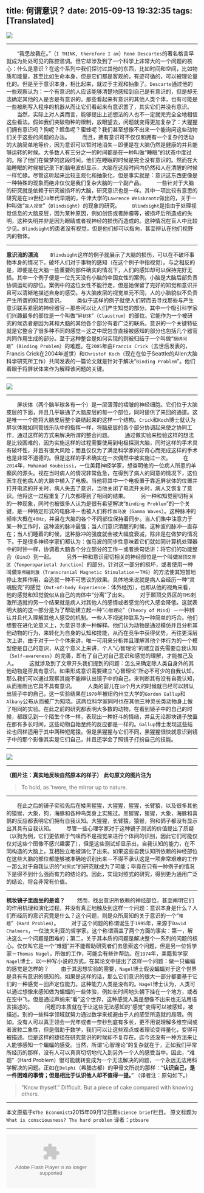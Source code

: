 title: 何谓意识？
date: 2015-09-13 19:32:35
tags: [Translated]
---

<!--在我们《科学之谜》的最后一期，我们着眼于一个最为深邃的谜团：定义了我们之所以为人类的一样东西－意识。-->
<div id="board"></div>

![](/img/何谓意识？/1.jpg)

---

　　“我思故我在。”（`I THINK, therefore I am`）`René Descartes`的著名格言早就成为处处可见的陈腔滥调。但它却涉及到了一个科学上非常大的一个问题的核心：什么是意识？在这个系列中我们探讨过其他的东西，比如时间和空间，比如物质和能量，甚至比如生命本身，但是它们都是客观的，有迹可循的，可以被理论量化的。但是至于意识本身，相比起来，就过于主观和抽象了。`Descarte`通过他的一些观察认为：一个有意识的人应该能够清楚地感知到自己是有意识的，但是却无法确定其他的人是否是有意识的。那些看起来有意识的其他人类个体，也有可能是一些被刷写入程序的机器从而让它们看起来有意识罢了，其实它们并没有意识。
　　当然，实际上对人类而言，能够提出上述想法的人也不一定就完完全全地相信这些看法。假如我们突破物种的限制，放眼望去，问题就变得更加复杂了：大猩猩们拥有意识吗？狗呢？鳕鱼呢？蜜蜂呢？我们甚至想像不出来一个能询问这些动物们关于这些的问题的办法。
　　而且，拥有意识可不仅仅和拥有一个复杂的活动的大脑简单地等价，因为意识可以暂时地消失－即便是在大脑仍然是健康的并且能够运转的时候。大多数人有三分之一的时间都是在一种叫做“睡眠”的状态中度过的。除了他们在做梦的这段时间，他们在睡眠的时候是完全没有意识的。然而在大脑睡眠的时候被记录下的脑电波却显示，大脑在这段时间内仍然和人在清醒的时候一样忙碌。尽管这听起来比较主观化和抽象化，但是事实就是：意识这东西更像是一种特殊的现象而绝非仅仅是我们复杂大脑的一个副产品。
　　一些针对于大脑的研究就是依赖于研究被损坏的大脑，研究意识也是一样。其中一项比较有意思的研究是在`19`世纪`70`年代早期的，牛津大学的`Lawrence Weiskrantz`做出的，关于一种叫做“`盲人视觉`”（`Blindsight`）的现象的研究。
　　`Blindsight`是指由于处理视觉信息的大脑皮层，因为某种原因，例如创伤或者肿瘤等，被损坏后所造成的失明，这种失明并非是因为眼睛或者视神经的损伤而造成的。这种情况在盲人中比较少见。`Blindsight`的患者没有视觉，但是他们却可以指向，甚至辨认在他们视野内的物体。

---

**意识流的漂流**
　　`Blindsight`这样的例子就展示了大脑的损伤，可以在不破坏事物本身的情况下，破坏人们对于事物的感知（在这个例子中指视觉）。与之相反的是，即便是在大脑一些重要的部件确实的情况下，人们的感知却可以保持完好无损。其中一个例子便是一位先天没有小脑的中国女性的案例。小脑是大脑后部负责协调运动的部位。案例中的这位女性不能行走，但是她保留了完好的知觉和意识并且可以清晰地描述自身的感受。与大脑皮层的视觉单元不同，人的小脑貌似不负责产生所谓的知觉和意识。
　　类似于这样的例子就使人们转而去寻找那些与产生意识联系紧密的神经器官－那些可以让人们产生知觉的部分。其中一个吸引科学家们兴趣最多的部位是一个叫做“`屏状体`”（`Claustrum`）的部位。它能作为一个被研究的候选者是因为其和大脑的其他各个部分有着广泛的联系。意识的一个关键特征就是它整合了很多种不同的感觉－这之中既包含直接被感知的部分也包括几个器官共同作用生成的部分。至于这种整合是如何实现的则被归结于一个叫做“`捆绑问题`”（`Binding Problem`）的难题。在`2005`年由`Francis Crick`（去世后发表的，Francis Crick在2004年逝世）和`Christof Koch`（现在在位于Seattle的Allen大脑科学研究所工作）共同发表的一篇论文就是针对于解决“`Binding Problem`”。他们着眼于将屏状体来作为解释该问题的关键。

---

![](/img/何谓意识？/2.png)

---

　　屏状体（两个脑半球各有一个）是一层薄薄的褶皱的神经细胞。它们位于大脑皮层的下面，并且几乎联通了大脑皮层的每一个部位，同时提供了来回的通道。这是唯一一个能将大脑皮层整个联结起来的这样一个结构。`Crick`和`Koch`博士就认为屏状体就如同管线乐队中的指挥一样，将脑皮层的各个部分协调起来使之协同工作，通过这样的方式来解决所谓的整合问题。
　　通过做实验来检验这样的想法是比较困难的，因为实施这样的过程需要使用到电极探测大脑，同时这样的手术具有破坏性，并且有很大风险；而且仅仅为了满足科学家的好奇心而完成这样的手术也是非常不道德的。但是这样的手术确实在一次偶然中被实施过一次。
　　在`2014`年，`Mohamad Koubeissi`，一位美籍神经学家，想查明他的一位病人所患的羊癫风的源头。视在当时病人的情况非常危急，在得到了病人的同意的情况下，这位医生在他病人的大脑中植入了电极。当他将其中一个电极置于靠近屏状体的位置并打开电流的开关时，病人失去了意识，当他关闭了电流开关时，病人又恢复了意识。他将这一过程重复了几次都得到了相同的结果。
　　另一种和知觉密切相关的一种现象，同时也被很多人认为是很有希望解决“`Binding Problem`”的一个关键，是一种特定形式的电脉冲－也被人们称作`伽马波`（`Gamma Waves`）。这种脉冲的频率大概在`40Hz`，并且在大脑的各个不同部位保持着同步。当人们集中注意力于某一种工作时，这种波的脉冲最强；当人们意识清醒的时候，这种波的脉冲一直存在；当人们睡着的时候，这种脉冲的强度就会被大幅度衰减，除非是在做梦的情况下。于是很多神经学家们都认为：伽马波的同步性意味着它们就如同计算机处理器中的时钟一样，协调着大脑各个分立部分的工作－或者换句话讲：将它们的功能整合（`Bind`）到一起。
　　另外一种和意识密切相关的神经部位是一个叫做`颞顶交界区`（`Temporoparietal Junction`）的部分。针对这一部分的损坏，或者使用一种叫做`穿颅磁刺激`（`Transcranial Magnetic Stimulation`－`TMS`）的方法使其短暂地停止发挥作用，会造就一种不可思议的效果。具体地来说就是病人会经历一种“灵魂脱壳”的感觉（`Out-of-body Experience`：体外经历），也即从他的视角来看，他的感觉和知觉貌似从自己的肉体中“分离”了出来。
　　对于颞顶交界区的`TMS`刺激所造就的另一个结果就是病人对其他人的感情或者感觉的代入感会降低。这就表明大脑的这一部分是为了帮助建立起一种“`心智理论`”（`Theory of Mind`）－一种辨认并且代入理解其他人感受的机制。一些人不视这种联系为一种简单的巧合。他们想要在进化论意义上，为意识寻求一种解释。他们认为动物是通过模仿并且分析其他动物的行为，来转化为自身的认知和技能，从而在竞争中获得优势。再往更深层次上讲，由于对于一个个体来讲，唯一可用来分析并且理解其他个体行为的一个模型便是自己的意识，从这个意义上来讲，个人“心智理论”的建立首先需要自我认知（`Self-awareness`）的完善，即有了自己对自己意识和感觉的理解，才能推己及人。
　　这就涉及到了文章开头我们提到的问题：怎么来确定除人类自身外的其他动物是否具有意识。如果形成意识需要建立“心智理论”所必不可少的自我认知，那么我们可以通过观察其能不能辨认出镜子中的自己，来判断其有没有自我认知，从而推断出它具不具有意识。
　　人类的婴儿在`18`个月大的时候就已经可以辨认出镜子中的自己，这一实验结果在`1970`年被纽约州立大学的`Gordon Gallup`和`Albany`公布从而被广为知晓。这两位科学家同时也在其他三种灵长类动物身上做了相同的实验。在此之前的研究都表明大多数的动物，在看到镜子中的自己的时候，都跟见到一个陌生个体一样，表现出一种好斗的情绪，并且无论那块镜子放置在那有多长时间，这些动物自始至终的反应都是一样的。`Gallup`博士发现这些结论也同样适用于其中两种短尾猿。但是黑猩猩与它们不同，黑猩猩很快就意识到镜子中的那个影像其实是它们自己，并且还学会了照镜子打扮自己的技能。

---

![](/img/何谓意识？/3.jpg)

---

**（图片注：真实地反映自然原本的样子）**
**此句原文的图片注为**
>To hold, as 'twere, the mirror up to nature.

---

　　在此之后的镜子实验先后在矮黑猩猩，大猩猩，猩猩，长臂猿，以及很多其他的猿猴，大象，狗，海豚和各种鸟类身上实施过。黑猩猩，猩猩，大象，海豚和喜鹊的反应都表明它们拥有自我认知。大猩猩，长臂猿，猿猴，狗和鸽子都没有显示出其具有自我认知。
　　尽管一些心理学家对于这种镜子测试的价值提出了质疑（以狗为例，它们更依赖于气味而不是视觉来进行个体间的识别，因此它们可能仅仅对这些个图像不感兴趣罢了），但是这些测试却显示出，自我认知的能力，在不同构造的大脑上，互相独立地被演化了出来。如果这些自我认知所依赖的神经部位在这些大脑的部位都能够被准确地识别出来－不得不承认这是一项非常艰难的工作－那么对于自我认识的“`对照式`”的研究就成为了可能；毕竟在只有一种例子的情况下是得不到什么强而有力的结论的。因此，实现对照式的研究，得到更为通用广泛的结论，将会非常有价值。

---

**梳妆镜子里面坐的是谁？**
　　然而，找出意识所依赖的神经部位，甚至阐明它们的作用机理和演化过程，并没有真正地触及到这样一个问题：意识本身是什么？人们所经历的意识究竟是什么？这个问题，则是众所周知的关于意识的一个“`难题`”（`Hard Problem`）。
　　对于这个问题的称谓诞生于`1995`年，来源于`David Chalmers`，一位澳大利亚的哲学家。这个称谓涵盖了两个方面的事实：第一，解决这么一个问题是困难的；第二，关于其本质的问题是解决整个一系列的问题的核心。仅仅叫它是一个“难题”并不能帮助研究者们去思索这个问题，但是另一位哲学家－`Thomas Nagel`，所做的工作，可能会有些许帮助。在`1974`年，美籍哲学家`Nagel`博士，以一种写小说的方式，在其论文中提出了这样一个问题：做一只蝙蝠的感觉是怎样的？
　　由于其思想实验的需要，`Nagel`博士假设蝙蝠对于这个世界是具有有意识的感知的。如果是这样的话，那么它们意识的很大一部分都要基于它们的一种感觉－回声定位能力。这种能力人类是没有的。`Nagel`博士认为，人类可以通过想像来感知做为蝙蝠的一些体验，例如长时间地头朝下挂在一个地方，或者在空中飞。但是通过声纳来“看”这个世界，这种感觉人类是想像不出来也无法用语言描述的。
　　问题的本质就在于让这些无法感知的“感觉”变得可以被感知，被描述。别的一些科学领域就努力通过数学来规避由于人的感受所造就的局限。例如，没有人可以真正领会一光年或者一奈秒到底有多长，更不用说理解多维空间或者波粒二象性，但是借助于数学，我们可以让这些观点或者理论变得量化，变得可被描述。但是这样的捷径在研究意识的时候却不复存在。迄今还没有一种方法来让人能够感知一个蝙蝠的感受。当然，所谓“心智理论”的复杂就在于，正如我们平常所经历的那样，没有人可以真真切切地代入到另外一个人的感受当中。因此，“难题”（Hard Problem）很可能就转变成为一个无法解决的问题，一个永远无法用科学解决的问题。正如在`Delphi`（希腊古都）的甲骨文所说的那样：“**认识自己，是一件困难的事情；但是相比于认识他人却不值得一提。**”
（译者注：原句如下。）
>"Know thyself." Difficult. But a piece of cake compared with knowing others.

---

本文原载于`《The Economist》`2015年09月12日期`Science brief`栏目。
原文标题为`What is consciousness? The hard problem`
译者：`ptbsare`

<hr id="hrline">

<p><embed id="xiami" src="http://www.xiami.com/widget/61309602_1769481835,_235_140_d90000_333333_1/multiPlayer.swf" type="application/x-shockwave-flash" width="235" height="140" wmode="opaque"></embed></p>

<script type="text/javascript">
var mp3List = [
                'http://link.hhtjim.com/baidu/17704889.mp3',
                
              ];
//http://k007.kiwi6.com/hotlink/87evh29myg/23_lafur_Arnalds_-_Gleypa_okkur.mp3
//http://link.hhtjim.com/baidu/17703193.mp3
//两处修改 chrome 和 on.end不再自动播放
function getMusic(list,src) {             
var len = list.length;
for(var i=0;i<list.length,src != list[i];i++){
}
if (i==(len - 1)){
return list[0];
}else{
return list[i+1];
}
}
function detectFlash() {
        //navigator.mimeTypes是MIME类型，包含插件信息
if(navigator.mimeTypes.length>0){
    //application/x-shockwave-flash是flash插件的名字
var flashAct = navigator.mimeTypes["application/x-shockwave-flash"];
return flashAct != null ? flashAct.enabledPlugin!=null : false;
} else if(self.ActiveXObject) {
try {
new ActiveXObject('ShockwaveFlash.ShockwaveFlash');
return true;
} catch (oError) {
return false;
}
}
}
var dEnableFlash = detectFlash();
var sUserAgent = navigator.userAgent.toLowerCase();
var bIsIpad = sUserAgent.match(/ipad/i) =="ipad";
var bIsIphoneOs = sUserAgent.match(/iphone os/i) == "iphone os";
var bIsAndroid = sUserAgent.match(/android/i) == "android";
var cIsSafari = sUserAgent.match(/version\/([\d.]+).*safari/);
var cIsChrome = sUserAgent.match(/chrome\/([\d.]+)/);
var cIsIE = (sUserAgent.match(/rv:([\d.]+)\) like gecko/))||(sUserAgent.match(/msie ([\d.]+)/));
var board = document.getElementById("board");
if(bIsAndroid || bIsIpad || bIsIphoneOs || (cIsSafari && (!dEnableFlash)) || (cIsChrome) || (cIsIE && (!dEnableFlash)))
{
var xiami = document.getElementById("xiami");
xiami.parentNode.removeChild(xiami);
var hrline = document.getElementById("hrline");
hrline.parentNode.removeChild(hrline);
var e = document.createElement("audio");
e.src = "http://link.hhtjim.com/baidu/17704889.mp3";
e.setAttribute("controls", "controls");
e.setAttribute("autoplay", "autoplay");
if(bIsAndroid){
board.innerHTML ="<strong>Android启用背景音乐：　</strong>";
}else if(bIsIpad){
board.innerHTML ="<strong>iPad启用背景音乐：　</strong>";
}else if(bIsIphoneOs){
board.innerHTML ="<strong>iPhone启用背景音乐：　</strong>";
}else{
board.innerHTML ="<strong>启用背景音乐：　</strong>";
}
var object = board.appendChild(e);
e.play();
}
</script>